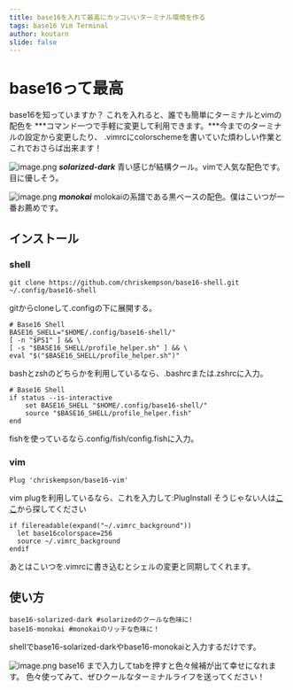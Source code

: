 ```yaml
---
title: base16を入れて最高にカッコいいターミナル環境を作る
tags: base16 Vim Terminal
author: koutarn
slide: false
---
```

# base16って最高
base16を知っていますか？
これを入れると、誰でも簡単にターミナルとvimの配色を
***コマンド一つで手軽に変更して利用できます。***今までのターミナルの設定から変更したり、
.vimrcにcolorschemeを書いていた煩わしい作業とこれでおさらば出来ます！

![image.png](https://qiita-image-store.s3.amazonaws.com/0/253308/abf5dc55-d6f1-b99c-ed15-2168f13b1042.png)
***solarized-dark***
青い感じが結構クール。vimで人気な配色です。目に優しそう。

![image.png](https://qiita-image-store.s3.amazonaws.com/0/253308/2361a113-c7e2-0cb2-ee0e-a6fb568f7b54.png)
***monokai***
molokaiの系譜である黒ベースの配色。僕はこいつが一番お薦めです。


## インストール

### shell

```shell
git clone https://github.com/chriskempson/base16-shell.git ~/.config/base16-shell
```
gitからcloneして.configの下に展開する。

```shell
# Base16 Shell
BASE16_SHELL="$HOME/.config/base16-shell/"
[ -n "$PS1" ] && \
[ -s "$BASE16_SHELL/profile_helper.sh" ] && \
eval "$("$BASE16_SHELL/profile_helper.sh")"
```
bashとzshのどちらかを利用しているなら、.bashrcまたは.zshrcに入力。


```shell
# Base16 Shell
if status --is-interactive
    set BASE16_SHELL "$HOME/.config/base16-shell/"
    source "$BASE16_SHELL/profile_helper.fish"
end
```
fishを使っているなら.config/fish/config.fishに入力。

### vim 

```
Plug 'chriskempson/base16-vim'
```
vim plugを利用しているなら、これを入力して:PlugInstall
そうじゃない人は[ここ](https://github.com/chriskempson/base16-vim)から探してください

```vim
if filereadable(expand("~/.vimrc_background"))
  let base16colorspace=256
  source ~/.vimrc_background
endif
```
あとはこいつを.vimrcに書き込むとシェルの変更と同期してくれます。

## 使い方

```shell
base16-solarized-dark #solarizedのクールな色味に!
base16-monokai #monokaiのリッチな色味に！
```

shellでbase16-solarized-darkやbase16-monokaiと入力するだけです。

![image.png](https://qiita-image-store.s3.amazonaws.com/0/253308/07013fb9-51e5-86e1-6d8b-ddf5ae9c7f47.png)
base16 まで入力してtabを押すと色々候補が出て幸せになれます。
色々使ってみて、ぜひクールなターミナルライフを送ってください！
